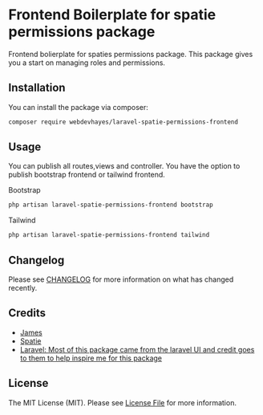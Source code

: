 # Frontend Boilerplate for spatie permissions package

Frontend bolierplate for spaties permissions package. This package gives you a start on managing roles and permissions.

## Installation

You can install the package via composer:

```bash
composer require webdevhayes/laravel-spatie-permissions-frontend
```

## Usage

You can publish all routes,views and controller. You have the option to publish bootstrap frontend or tailwind frontend.

Bootstrap
```bash
php artisan laravel-spatie-permissions-frontend bootstrap
```
Tailwind
```bash
php artisan laravel-spatie-permissions-frontend tailwind
```

## Changelog

Please see [CHANGELOG](CHANGELOG.md) for more information on what has changed recently.

## Credits

- [James](https://github.com/webdevhayes)
- [Spatie](https://spatie.be/open-source)
- [Laravel: Most of this package came from the laravel UI and credit goes to them to help inspire me for this package](https://github.com/laravel/ui)

## License

The MIT License (MIT). Please see [License File](LICENSE.md) for more information.
